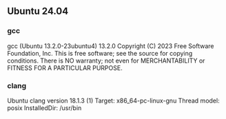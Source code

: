 ## Ubuntu 24.04

### gcc
gcc (Ubuntu 13.2.0-23ubuntu4) 13.2.0
Copyright (C) 2023 Free Software Foundation, Inc.
This is free software; see the source for copying conditions.  There is NO
warranty; not even for MERCHANTABILITY or FITNESS FOR A PARTICULAR PURPOSE.

### clang
Ubuntu clang version 18.1.3 (1)
Target: x86_64-pc-linux-gnu
Thread model: posix
InstalledDir: /usr/bin
